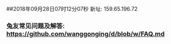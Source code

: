##2018年09月28日07时12分07秒 新址: 159.65.196.72
### 兔友常见问题及解答: https://github.com/wanggonging/d/blob/w/FAQ.md

